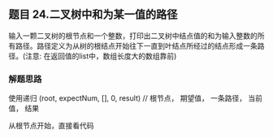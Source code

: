 ## 题目 24.二叉树中和为某一值的路径
  输入一颗二叉树的根节点和一个整数，打印出二叉树中结点值的和为输入整数的所有路径。路径定义为从树的根结点开始往下一直到叶结点所经过的结点形成一条路径。(注意: 在返回值的list中，数组长度大的数组靠前)

### 解题思路
  使用递归 (root, expectNum, [], 0, result) // 根节点， 期望值， 一条路径， 当前值， 结果

  从根节点开始，直接看代码